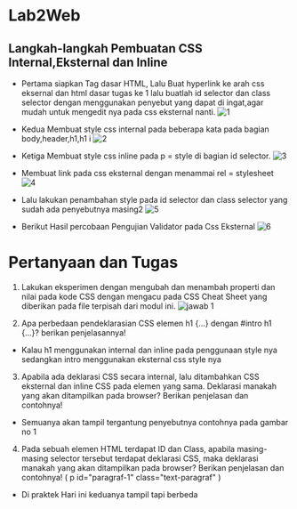 # Lab2Web
## Langkah-langkah Pembuatan CSS Internal,Eksternal dan Inline
- Pertama siapkan Tag dasar HTML, Lalu Buat hyperlink ke arah css eksernal dan html dasar tugas ke 1 lalu buatlah id selector dan class selector dengan menggunakan penyebut yang dapat di ingat,agar mudah untuk mengedit nya pada css eksternal nanti.
![1](https://user-images.githubusercontent.com/56240498/113526894-ed868e80-95e5-11eb-9a30-6c4289210bef.jpg)

- Kedua Membuat style css internal pada beberapa kata pada bagian body,header,h1,h1 i
![2](https://user-images.githubusercontent.com/56240498/113526895-eeb7bb80-95e5-11eb-9f86-5f6d2698be15.jpg)

- Ketiga Membuat style css inline pada p = style di bagian id selector.
![3](https://user-images.githubusercontent.com/56240498/113526896-ef505200-95e5-11eb-8c75-a61626467ed5.jpg)

- Membuat link pada css eksternal dengan menammai rel = stylesheet
![4](https://user-images.githubusercontent.com/56240498/113526897-efe8e880-95e5-11eb-9395-eaf415cbb276.jpg)

- Lalu lakukan penambahan style pada id selector dan class selector yang sudah ada penyebutnya masing2
![5](https://user-images.githubusercontent.com/56240498/113526899-f0817f00-95e5-11eb-983f-4a56613d2365.jpg)

- Berikut Hasil percobaan Pengujian Validator pada Css Eksternal
![6](https://user-images.githubusercontent.com/56240498/113526900-f1b2ac00-95e5-11eb-9b5e-cd93a2ae311f.jpg)

# Pertanyaan dan Tugas
1. Lakukan eksperimen dengan mengubah dan menambah properti dan nilai pada kode CSS dengan mengacu pada CSS Cheat Sheet yang diberikan pada file terpisah dari modul ini.
![jawab 1](https://user-images.githubusercontent.com/56240498/113526891-eb243480-95e5-11eb-9755-05d243a734d3.jpg)

2. Apa perbedaan pendeklarasian CSS elemen h1 {...} dengan #intro h1 {...}? berikan penjelasannya!
- Kalau h1 menggunakan internal dan inline pada penggunaan style nya sedangkan intro menggunakan eksternal css style nya
3. Apabila ada deklarasi CSS secara internal, lalu ditambahkan CSS eksternal dan inline CSS pada elemen yang sama. Deklarasi manakah yang akan ditampilkan pada browser? Berikan penjelasan dan contohnya!
- Semuanya akan tampil tergantung penyebutnya contohnya pada gambar no 1
4. Pada sebuah elemen HTML terdapat ID dan Class, apabila masing-masing selector tersebut terdapat deklarasi CSS, maka deklarasi manakah yang akan ditampilkan pada browser? Berikan penjelasan dan contohnya! ( p id="paragraf-1" class="text-paragraf" )
- Di praktek Hari ini keduanya tampil tapi berbeda
